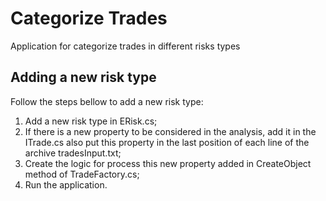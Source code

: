 # Categorize Trades

Application for categorize trades in different risks types

## Adding a new risk type

Follow the steps bellow to add a new risk type:<br>

1. Add a new risk type in ERisk.cs;
2. If there is a new property to be considered in the analysis, add it in the ITrade.cs also put this property in the last position of each line of the archive tradesInput.txt;
3. Create the logic for process this new property added in CreateObject method of TradeFactory.cs; 
4. Run the application.
